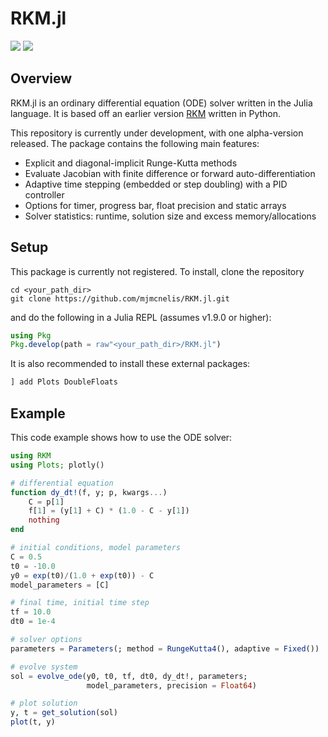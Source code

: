 # RKM.jl

[![](https://img.shields.io/badge/docs-stable-blue.svg)](https://mjmcnelis.github.io/RKM.jl/stable)
[![](https://img.shields.io/badge/docs-dev-blue.svg)](https://mjmcnelis.github.io/RKM.jl/dev)

## Overview
RKM.jl is an ordinary differential equation (ODE) solver written in the Julia language. It is based off an earlier version [RKM](https://github.com/mjmcnelis/RKM) written in Python.

This repository is currently under development, with one alpha-version released. The package contains the following main features:

- Explicit and diagonal-implicit Runge-Kutta methods
- Evaluate Jacobian with finite difference or forward auto-differentiation
- Adaptive time stepping (embedded or step doubling) with a PID controller
- Options for timer, progress bar, float precision and static arrays
- Solver statistics: runtime, solution size and excess memory/allocations

## Setup
This package is currently not registered. To install, clone the repository

    cd <your_path_dir>
    git clone https://github.com/mjmcnelis/RKM.jl.git

and do the following in a Julia REPL (assumes v1.9.0 or higher):
```julia
using Pkg
Pkg.develop(path = raw"<your_path_dir>/RKM.jl")
```

It is also recommended to install these external packages:
```julia
] add Plots DoubleFloats
```

## Example
This code example shows how to use the ODE solver:
```julia
using RKM
using Plots; plotly()

# differential equation
function dy_dt!(f, y; p, kwargs...)
    C = p[1]
    f[1] = (y[1] + C) * (1.0 - C - y[1])
    nothing
end

# initial conditions, model parameters
C = 0.5
t0 = -10.0
y0 = exp(t0)/(1.0 + exp(t0)) - C
model_parameters = [C]

# final time, initial time step
tf = 10.0
dt0 = 1e-4

# solver options
parameters = Parameters(; method = RungeKutta4(), adaptive = Fixed())

# evolve system
sol = evolve_ode(y0, t0, tf, dt0, dy_dt!, parameters;
                 model_parameters, precision = Float64)

# plot solution
y, t = get_solution(sol)
plot(t, y)
```